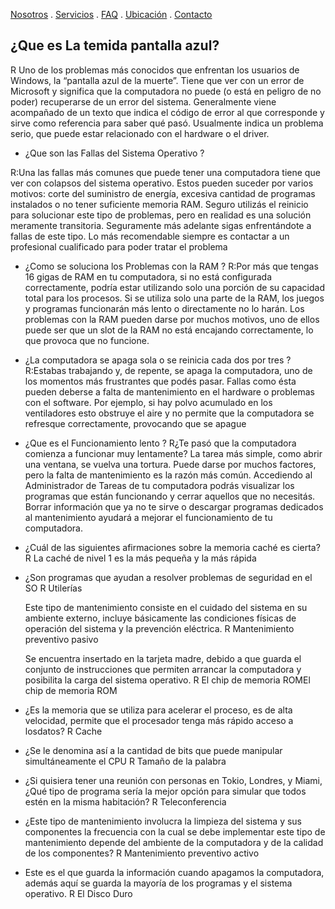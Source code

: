 [Nosotros](./nosotros.md) . [Servicios](./servicios.md) . [FAQ](FAQ.md) . [Ubicación](ubicacion.md) . [Contacto](./contacto.md)

## ¿Que es La temida pantalla azul?

R Uno de los problemas más conocidos que enfrentan los usuarios de Windows, la “pantalla azul de la muerte”. Tiene que ver con un error de Microsoft y significa que la computadora no puede (o está en peligro de no poder) recuperarse de un error del sistema. Generalmente viene acompañado de un texto que indica el código de error al que corresponde y sirve como referencia para saber qué pasó. Usualmente indica un problema serio, que puede estar relacionado con el hardware o el driver.

- ¿Que son las Fallas del Sistema Operativo ?

R:Una las fallas más comunes que puede tener una computadora tiene que ver con colapsos del sistema operativo. Estos pueden suceder por varios motivos: corte del suministro de energía, excesiva cantidad de programas instalados o no tener suficiente memoria RAM.
Seguro utilizás el reinicio para solucionar este tipo de problemas, pero en realidad es una solución meramente transitoria. Seguramente más adelante sigas enfrentándote a fallas de este tipo. Lo más recomendable siempre es contactar a un profesional cualificado para poder tratar el problema

- ¿Como se soluciona los Problemas con la RAM ?
R:Por más que tengas 16 gigas de RAM en tu computadora, si no está configurada correctamente, podría estar utilizando solo una porción de su capacidad total para los procesos. Si se utiliza solo una parte de la RAM, los juegos y programas funcionarán más lento o directamente no lo harán. Los problemas con la RAM pueden darse por muchos motivos, uno de ellos puede ser que un slot de la RAM no está encajando correctamente, lo que provoca que no funcione. 

- ¿La computadora se apaga sola o se reinicia cada dos por tres ?
R:Estabas trabajando y, de repente, se apaga la computadora, uno de los momentos más frustrantes que podés pasar. Fallas como ésta pueden deberse a falta de mantenimiento en el hardware o problemas con el software. Por ejemplo, si hay polvo acumulado en los ventiladores esto obstruye el aire y no permite que la computadora se refresque correctamente, provocando que se apague

- ¿Que es el Funcionamiento lento ?
R¿Te pasó que la computadora comienza a funcionar muy lentamente? La tarea más simple, como abrir una ventana, se vuelva una tortura. Puede darse por muchos factores, pero la falta de mantenimiento es la razón más común. Accediendo al Administrador de Tareas de tu computadora podrás visualizar los programas que están funcionando y cerrar aquellos que no necesitás. Borrar información que ya no te sirve o descargar programas dedicados al mantenimiento ayudará a mejorar el funcionamiento de tu computadora.


-  ¿Cuál de las siguientes afirmaciones sobre la memoria caché es cierta?
   R La caché de nivel 1 es la más pequeña y la más rápida
 
-  ¿Son programas que ayudan a resolver problemas de seguridad en el SO
   R Utilerías 
   
   Este tipo de mantenimiento consiste en el cuidado del sistema en su ambiente externo, incluye básicamente las condiciones físicas de operación del sistema y la        prevención eléctrica.
   R Mantenimiento preventivo pasivo
   
   Se encuentra insertado en la tarjeta madre, debido a que guarda el conjunto de instrucciones que permiten arrancar la computadora y posibilita la carga del sistema    operativo.
   R El chip de memoria ROMEl chip de memoria ROM
   
-  ¿Es la memoria que se utiliza para acelerar el proceso, es de alta velocidad, permite que el procesador tenga más rápido acceso a losdatos?
   R Cache
   
-  ¿Se le denomina así a la cantidad de bits que puede manipular simultáneamente el CPU
   R  Tamaño de la palabra
   
-  ¿Si quisiera tener una reunión con personas en Tokio, Londres, y Miami, ¿Qué tipo de programa sería la mejor opción para simular que todos estén en la misma            habitación?
   R Teleconferencia  

-  ¿Este tipo de mantenimiento involucra la limpieza del sistema y sus componentes la frecuencia con la cual se debe implementar este tipo de mantenimiento depende del    ambiente de la computadora y de la calidad de los componentes?
   R Mantenimiento preventivo activo

-  Este es el que guarda la información cuando apagamos la computadora, además aquí se guarda la mayoría de los programas y el sistema operativo.
   R El Disco Duro
   
   

